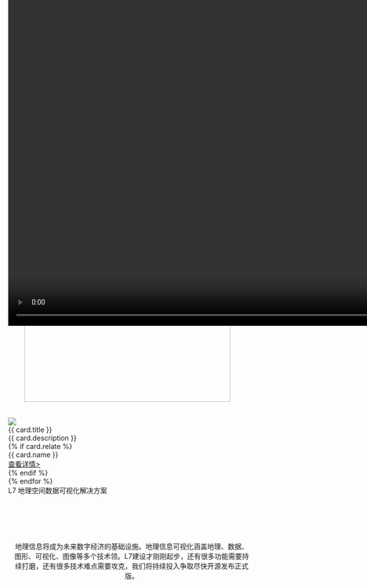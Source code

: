 <!--
template: home
title: L7
keywords:
  - L7
  - 地理
  - 空间可视化
  - Webgl
  - 地图
  - 3d
  - GIS Mapbox deckgl
description: L7 中的 L 代表 Location，7 代表世界七大洲，寓意能为全球位置数据提供可视化能力。L7 的目标是提供一套地理空间数据可视化框架，易用易扩展，支持海量数据的高性能和 3D 高质量渲染，安全可靠（无地图法务风险）的地理空间数据可视化解决方案。
featuresCards:
  - img: https://gw.alipayobjects.com/zos/rmsportal/uFbxbootiAahJsKWesMg.svg
    title: 架构上灵活可扩展
    description: 数据为核心，相同的数据不同的展现
  - img: https://gw.alipayobjects.com/zos/rmsportal/vVvdsshfRBIZegjThfzD.svg
    title: 业务上简洁、通用
    description: 基于图形语法，简单，易用
  - img: ${assets}/image/home/features-powerful.svg
    title: 可视化上酷炫，动感
    description: 高性能，高质量实时动态渲染
usecases:
  - img: https://gw.alipayobjects.com/zos/rmsportal/mvyerbHlaqhrNlgVwcYg.png
    title: 精彩案例
    description: 一个个真实的数据可视化案例，复杂的地理数据,简单，易用的API接口,让用户达到开箱即用的效果。
    relate: true
    link: https://antv.alipay.com/zh-cn/l7/1.x/demo/index.html
-->

<!-- 第一屏，产品简介 -->
<section class="intro">
   <div class="video_container" style="width: 100%; height: 664px; top:-64px; object-fit: fill; position: absolute;margin-top: 64px; overflow: hidden;">
     <video autoplay="autoplay" loop style="width: 100%; height: 100%; top:0px; object-fit: fill" src="https://mdn.alipayobjects.com/afts/file/A*qmPlRYhAlBkAAAAAAAAAAABjAQAAAQ?bz=antv_site" ></video>
     <div style="width: 100%; height: 100%; position: absolute; top:0px; object-fit: fill;background-image: url(https://gw.alipayobjects.com/zos/rmsportal/oVTFrcRUOwnEpfLIoNys.png);
    background-repeat: round;opacity: 0.65;" ></div>

   </div>
  <div class="container">
    <div class="header row">
      <div class="col-md-5">
        <h1 style="color:#fff"> L7 地理空间数据可视化</h1>
        <p class="main-info" style="color:#fff;font-weight:500"  >L7 中的 L 代表 Location，7 代表世界七大洲，寓意能为全球位置数据提供可视化能力。L7 的目标是提供一套地理空间数据可视化框架，易用易扩展，支持海量数据的高性能和 3D 高质量渲染，安全可靠（无地图法务风险）的地理空间数据可视化解决方案。</p>
        <a href="{{ products.l7.getStarted.href }}"  target = 'blank' class="btn btn-primary btn-lg btn-round-link">{{ products.f2.getStarted.text }}</a>
      </div>
    </div>
  </div>
</section>

<!-- 第二屏：产品特性 -->
<section class="l7-features text-center">
  <div class="container">
    <div class="row">
    {% for card in featuresCards %}
      <div class="feature col-md-4 text-center">
        <img src="{{ card.img }}" alt="">
        <h5>{{ card.title }}</h5>
        <div class="detail">{{ card.description }}</div>
      </div>
    {% endfor %}
    </div>
  </div>
</section>

<!-- 第三屏：使用案例 -->
<section class="use-cases">
  <div class="slider">
    {% for card in usecases %}
    <div class="row test">
      <div class="col-md-6">
        <img class="case-image" style="height:420px; margin:6.5%;" src="{{ card.img }}" />
      </div>
      <div class="col-md-5 case-content">
        <div class="logo">
          <img src="{{ card.icon }}" />
        </div>
        <div class="title">{{ card.title }}</div>
        <div class="description">{{ card.description }}</div>
        {% if card.relate %}
        <div class="relate">
          <div class="flex">
            <div class="item name">{{ card.name }}</div>
            <div class="item link">
              <a href="{{ card.link }}" target="_blank">查看详情></a>
            </div>
          </div>
        </div>
        {% endif %}
      </div>
    </div>
    {% endfor %}
  </div>
</section>
<!-- 第四屏 使用 app -->
<section class="clients-container" style="min-height: 410px">
  <div class="container">
    <div class="title text-center">L7 地理空间数据可视化解决方案</div>
    <div class="page text-center"> </div>
    <div class="info-content" style="opacity: 1; transform: translate(0px, 0px); margin-top:64px ">
    <p class="main-info loose" style="opacity: 1; transform: translate(0px, 0px); margin:10px; text-align: center;padding-top: 30px;">地理信息将成为未来数字经济的基础设施。地理信息可视化涵盖地理、数据、 图形、可视化、图像等多个技术领。L7建设才刚刚起步，还有很多功能需要持续打磨，还有很多技术难点需要攻克，我们将持续投入争取尽快开源发布正式版。</p>
    <!-- <p class="main-info loose" style="opacity: 1; transform: translate(0px, 0px);  margin:10px;text-align: center;">地理信息可视化涵盖地理、数据、 图形、可视化、图像等多个技术领。</p>
     <p class="main-info loose" style="opacity: 1; transform: translate(0px, 0px);  margin:10px;text-align: center;">L7 建设才刚刚起步，还有很多功能需要持续打磨，还有很多技术难点需要攻克，我们将持续投入争取尽快开源发布正式版，欢迎更多的团队、同学参与进来。</p> -->
    </div>
   


  </div>
</section>
<script>
  document.getElementsByTagName('header')[0].classList.remove("navbar-light");
  document.getElementsByClassName('navbar-brand')[0].children[0].src ="/assets/image/home/logo-with-text.svg";
  document.getElementsByTagName('header')[0].classList.remove("navbar-light");
  document.getElementById('sub-product-navs').children[0].classList.remove('nav-link');
  var items = document.getElementsByClassName('nav-link');
  for(var i =0;i<items.length;i++){
     items[i].style.color='white';
  }
</script>